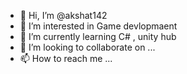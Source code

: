 - 👋 Hi, I’m @akshat142
- 👀 I’m interested in Game devlopmaent
- 🌱 I’m currently learning C# , unity hub
- 💞️ I’m looking to collaborate on ...
- 📫 How to reach me ...

<!---
akshat142/akshat142 is a ✨ special ✨ repository because its `README.md` (this file) appears on your GitHub profile.
You can click the Preview link to take a look at your changes.
--->
